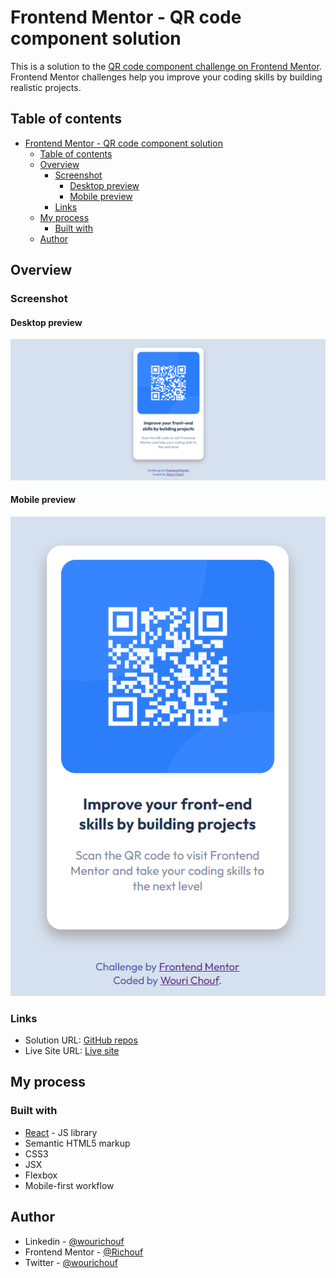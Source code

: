 # Frontend Mentor - QR code component solution

This is a solution to the [QR code component challenge on Frontend Mentor](https://www.frontendmentor.io/challenges/qr-code-component-iux_sIO_H). Frontend Mentor challenges help you improve your coding skills by building realistic projects.

## Table of contents

- [Frontend Mentor - QR code component solution](#frontend-mentor---qr-code-component-solution)
  - [Table of contents](#table-of-contents)
  - [Overview](#overview)
    - [Screenshot](#screenshot)
      - [Desktop preview](#desktop-preview)
      - [Mobile preview](#mobile-preview)
    - [Links](#links)
  - [My process](#my-process)
    - [Built with](#built-with)
  - [Author](#author)

## Overview

### Screenshot

#### Desktop preview

![Desktop preview](./src/images/screenshot/desktop.png)

#### Mobile preview

![Mobile preview](./src/images/screenshot/mobile.png)

### Links

- Solution URL: [GitHub repos](https://github.com/Richouf95/QR_Component)
- Live Site URL: [Live site](https://qr-component-ochre.vercel.app/)

## My process

### Built with

- [React](https://reactjs.org/) - JS library
- Semantic HTML5 markup
- CSS3
- JSX
- Flexbox
- Mobile-first workflow

## Author

- Linkedin - [@wourichouf](https://www.linkedin.com/in/wourichouf)
- Frontend Mentor - [@Richouf](https://www.frontendmentor.io/profile/Richouf95)
- Twitter - [@wourichouf](https://twitter.com/wourichouf)
